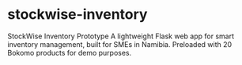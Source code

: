 # stockwise-inventory
StockWise Inventory Prototype A lightweight Flask web app for smart inventory management, built for SMEs in Namibia. Preloaded with 20 Bokomo products for demo purposes.
